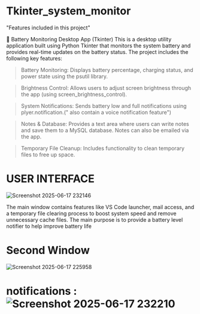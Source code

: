# Tkinter_system_monitor


"Features included in this project"

🔋 Battery Monitoring Desktop App (Tkinter)
This is a desktop utility application built using Python Tkinter that monitors the system battery and provides real-time updates on the battery status. The project includes the following key features:

> Battery Monitoring:
Displays battery percentage, charging status, and power state using the psutil library.

> Brightness Control:
Allows users to adjust screen brightness through the app (using screen_brightness_control).

> System Notifications:
Sends battery low and full notifications using plyer.notification.(" also contain a voice notification feature")

> Notes & Database:
Provides a text area where users can write notes and save them to a MySQL database. Notes can also be emailed via the app.

> Temporary File Cleanup:
Includes functionality to clean temporary files to free up space.

# USER INTERFACE
                                     
   ![Screenshot 2025-06-17 232146](https://github.com/user-attachments/assets/4e85c1dd-4933-405f-a347-767021167a7a)

The main window contains features like VS Code launcher, mail access, and a temporary file clearing process to boost system speed and remove unnecessary cache files. The main purpose is to provide a battery level notifier to help improve battery life

# Second Window
                                    
   ![Screenshot 2025-06-17 225958](https://github.com/user-attachments/assets/a89a526b-3611-40e5-8477-131fe8108908)

# notifications :![Screenshot 2025-06-17 232210](https://github.com/user-attachments/assets/23e124a9-6c16-41b1-b5ad-144c077c9f32)
